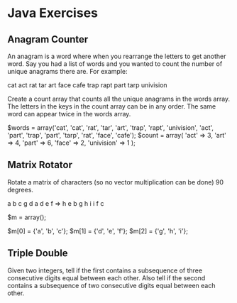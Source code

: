# Java Exercises

## Anagram Counter

An anagram is a word where when you rearrange the letters to get another word.
Say you had a list of words and you wanted to count the number of unique anagrams there are. For example:

cat act
rat tar art
face cafe
trap rapt part tarp
univision
      
Create a count array that counts all the unique anagrams in the words array.
The letters in the keys in the count array can be in any order. The same word can appear twice in the words array.

$words = array('cat', 'cat', 'rat', 'tar', 'art', 'trap', 'rapt', 'univision', 'act', 'part', 'trap', 'part', 'tarp', 'rat', 'face', 'cafe');
$count = array( 'act' => 3,
        'art' => 4,
        'part' => 6,
        'face' => 2,
        'univision' => 1 );
        
## Matrix Rotator

Rotate a matrix of characters (so no vector multiplication can be done) 90 degrees.

a b c      g d a
d e f  =>  h e b
g h i      i f c

$m = array();

$m[0] = {'a', 'b', 'c'};
$m[1] = {'d', 'e', 'f'};
$m[2] = {'g', 'h', 'i'};

## Triple Double

Given two integers, tell if the first contains a subsequence of three consecutive digits equal between each other. Also tell if the second contains a subsequence of two consecutive digits equal between each other.

